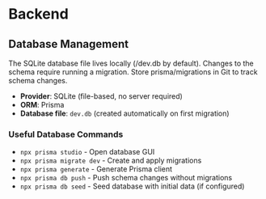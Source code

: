 # Backend


## Database Management
The SQLite database file lives locally (/dev.db by default).
Changes to the schema require running a migration.
Store prisma/migrations in Git to track schema changes.

- **Provider**: SQLite (file-based, no server required)
- **ORM**: Prisma
- **Database file**: `dev.db` (created automatically on first migration)

### Useful Database Commands

- `npx prisma studio` - Open database GUI
- `npx prisma migrate dev` - Create and apply migrations
- `npx prisma generate` - Generate Prisma client
- `npx prisma db push` - Push schema changes without migrations
- `npx prisma db seed` - Seed database with initial data (if configured)